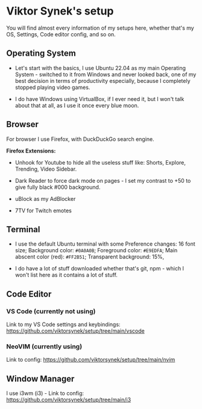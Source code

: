# Viktor Synek's setup
You will find almost every information of my setups here, whether that's my OS, Settings, Code editor config, and so on.

## Operating System

- Let's start with the basics, I use Ubuntu 22.04 as my main Operating System - switched to it from Windows and never looked back, one of my best decision in terms of productivity especially, because I completely stopped playing video games.

- I do have Windows using VirtualBox, if I ever need it, but I won't talk about that at all, as I use it once every blue moon.

## Browser

For browser I use Firefox, with DuckDuckGo search engine. 

**Firefox Extensions:** 

- Unhook for Youtube to hide all the useless stuff like: Shorts, Explore, Trending, Video Sidebar.

- Dark Reader to force dark mode on pages - I set my contrast to +50 to give fully black #000 background.

- uBlock as my AdBlocker

- 7TV for Twitch emotes

## Terminal

- I use the default Ubuntu terminal with some Preference changes: 16 font size; Background color: ``#0A0A0B``; Foreground color: ``#E9EDFA``; Main abscent color (red): ``#FF2B51``; Transparent background: 15%, 

- I do have a lot of stuff downloaded whether that's git, npm - which I won't list here as it contains a lot of stuff.

## Code Editor

### VS Code (currently not using)

Link to my VS Code settings and keybindings: https://github.com/viktorsynek/setup/tree/main/vscode

### NeoVIM (currently using)

Link to config: https://github.com/viktorsynek/setup/tree/main/nvim

## Window Manager

I use i3wm (i3) - Link to config: https://github.com/viktorsynek/setup/tree/main/i3
